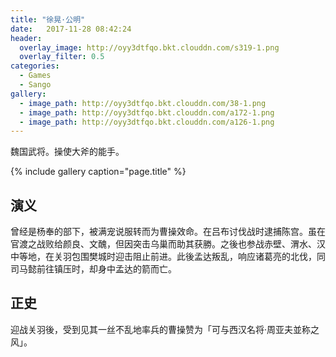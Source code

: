 ```yaml
---
title: "徐晃·公明"
date:   2017-11-28 08:42:24
header:
  overlay_image: http://oyy3dtfqo.bkt.clouddn.com/s319-1.png
  overlay_filter: 0.5
categories:
  - Games
  - Sango
gallery:
  - image_path: http://oyy3dtfqo.bkt.clouddn.com/38-1.png
  - image_path: http://oyy3dtfqo.bkt.clouddn.com/a172-1.png
  - image_path: http://oyy3dtfqo.bkt.clouddn.com/a126-1.png
---
```


魏国武将。操使大斧的能手。

{% include gallery caption="page.title" %}

## 演义

曾经是杨奉的部下，被满宠说服转而为曹操效命。在吕布讨伐战时逮捕陈宫。虽在官渡之战败给颜良、文醜，但因突击乌巢而助其获勝。之後也参战赤壁、渭水、汉中等地，在关羽包围樊城时迎击阻止前进。此後孟达叛乱，响应诸葛亮的北伐，同司马懿前往镇压时，却身中孟达的箭而亡。

## 正史

迎战关羽後，受到见其一丝不乱地率兵的曹操赞为「可与西汉名将·周亚夫並称之风」。